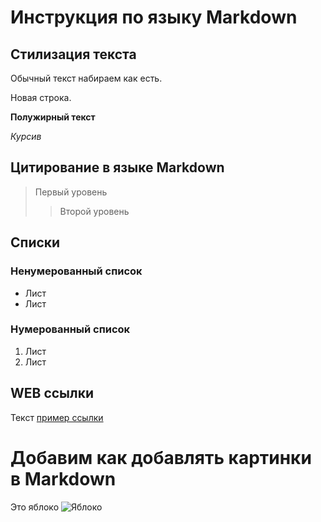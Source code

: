 # Инструкция по языку Markdown

## Стилизация текста

Обычный текст набираем как есть.

Новая строка.

**Полужирный текст**

_Курсив_

## Цитирование в языке Markdown

> Первый уровень
>
> > Второй уровень

## Списки

### Ненумерованный список

- Лист
- Лист

### Нумерованный список

1. Лист
2. Лист

## WEB ссылки

Текст [пример ссылки](http.example.com 'Всплывающая подсказка')

# Добавим как добавлять картинки в Markdown

Это яблоко ![Яблоко](Apple.jpg)
